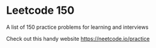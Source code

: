 # Leetcode 150

A list of 150 practice problems for learning and interviews

Check out this handy website https://neetcode.io/practice
